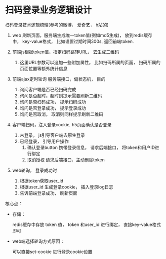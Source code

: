 
# 扫码登录业务逻辑设计

扫码登录技术逻辑梳理(参考的微博， 爱奇艺， b站的)

1. web 刷新页面，服务端生成唯一token值(例如md5生成)， 放到redis缓存中， key-value格式， 比如设置过期时间300s, 返回前端token.

2. 前端js根据token值，指定扫码跳转URL， 去生成二维码
    1. 这里URL参数可以追加一些附加属性， 比如扫码所属的页面， 扫码所属的页面位置等额外统计信息

3. 前端ajax定时轮询 服务端接口，偏状态机， 目的
    1. 询问客户端是否已经扫码完成
    2. 询问是否超时，超时则提示需要刷新二维码
    3. 询问是否扫码成功， 提示扫码成功
    4. 询问是否登录成功， 提示登录成功
    5. 询问是否取消， 取消则同样提示刷新二维码

4. 客户端扫码，注入登录cookie, h5页面确认是否登录
    1. 未登录， js引导客户端去原生登录
    2. 已经登录， 引导用户操作
        1. 确认登录button
            携带登录信息， 请求后端接口， 将token和用户ID进行绑定
        2. 取消授权
            请求后端接口，主动删除token

5. web轮询， 登录成功时
    1. 根据token获取user_id
    2. 根据user_id 生成登录cookie， 插入登录log日志
    3. 告诉前端登录成功， 刷新页面

核心点：

* 存储：

	redis缓存中存放 token 值， token 和user_id 进行绑定， 直接key-value格式即可

* web端选择轮询方式原因：

	可以直接set-cookie 进行登录cookie设置